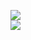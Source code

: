 [![](https://img.shields.io/badge/Made%20With-Github%20Spray-lightgrey.svg?style=for-the-badge&logo=github)](https://github.com/Annihil/github-spray#19215)  
[![](https://i.imgur.com/2DrTn0Z.gif)](https://github.com/Annihil/github-spray)